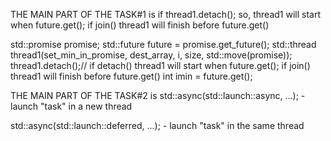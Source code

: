THE MAIN PART OF THE TASK#1 is if thread1.detach(); so, thread1 will start when future.get(); if join() thread1 will finish before future.get()
		
std::promise<int> promise;
std::future<int> future = promise.get_future();
std::thread thread1(set_min_in_promise, dest_array, i, size, std::move(promise));
thread1.detach();// if detach() thread1 will start when future.get(); if join() thread1 will finish before future.get()
int imin = future.get();

THE MAIN PART OF THE TASK#2 is std::async(std::launch::async, ...); - launch "task" in a new thread

std::async(std::launch::deferred, ...); - launch "task" in the same thread